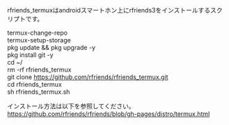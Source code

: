 rfriends_termuxはandroidスマートホン上にrfriends3をインストールするスクリプトです。  

termux-change-repo  
termux-setup-storage  
pkg update && pkg upgrade -y  
pkg install git -y  
cd ~/  
rm -rf rfriends_termux  
git clone https://github.com/rfriends/rfriends_termux.git  
cd rfriends_termux  
sh rfriends_termux.sh  
  
インストール方法は以下を参照してください。   
https://github.com/rfriends/rfriends/blob/gh-pages/distro/termux.html
  
